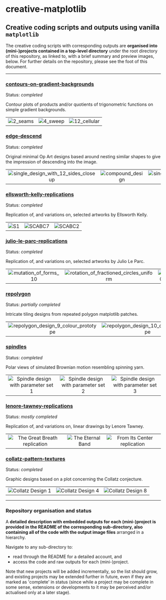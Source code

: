# creative-matplotlib

## Creative coding scripts and outputs using vanilla `matplotlib`

The creative coding scripts with corresponding outputs are **organised into
(mini-)projects contained in a top-level directory** under the root directory
of this repository, as linked to, with a brief summary and preview images,
below. For further details on the repository, please see the foot of this
document.

***


### [contours-on-gradient-backgrounds](contours-on-gradient-backgrounds)

Status: *completed*

Contour plots of products and/or quotients of trigonometric functions on
simple gradient backgrounds.

|     |     |     |
|:---:|:---:|:---:|
| ![2_seams](contours-on-gradient-backgrounds/designs/2_seams.png) | ![4_sweep](contours-on-gradient-backgrounds/designs/4_sweep.png) | ![12_cellular](contours-on-gradient-backgrounds/designs/12_cellular.png) |


### [edge-descend](edge-descend)

Status: *completed*

Original minimal Op Art designs based around nesting similar shapes to
give the impression of descending into the image.

|     |     |     |
|:---:|:---:|:---:|
| ![single_design_with_12_sides_closeup](edge-descend/img/with-random-edge-alignment-closeups/single_design_with_12_sides_closeup.png) | ![compound_design](edge-descend/img/with-random-edge-alignment/compound_design.png) | ![single_design_with_1_sides_closeup](edge-descend/img/variant-on-changing-centre-2-closeups/single_design_with_1_sides_closeup.png) |


### [ellsworth-kelly-replications](ellsworth-kelly-replications)

Status: *completed*

Replication of, and variations on, selected artworks by Ellsworth Kelly.

|     |     |     |
|:---:|:---:|:---:|
| ![S1](ellsworth-kelly-replications/img/S1.png) | ![SCABC7](ellsworth-kelly-replications/img/SCABC7.png) | ![SCABC2](ellsworth-kelly-replications/img/SCABC2.png) |


### [julio-le-parc-replications](julio-le-parc-replications)

Status: *completed*

Replication of, and variations on, selected artworks by Julio Le Parc.

|     |     |     |
|:---:|:---:|:---:|
| ![mutation_of_forms_10](julio-le-parc-replications/img/mutation_of_forms/variations_in_grid/mutation_of_forms_10.png) | ![rotation_of_fractioned_circles_uniform](julio-le-parc-replications/img/gif_conversions_of_mp4_animations/rotation_of_fractioned_circles_uniform.gif) | ![005](julio-le-parc-replications/img/rotation_in_red_and_black/variations_on_rotation_angles/005.png) |


### [repolygon](repolygon)

Status: *partially completed*

Intricate tiling designs from repeated polygon matplotlib patches.

|     |     |     |
|:---:|:---:|:---:|
| ![repolygon_design_9_colour_prototype](repolygon/designs/prototypes-for-colours/repolygon_design_9_colour_prototype.png) | ![repolygon_design_10_colour_prototype](repolygon/designs/prototypes-for-colours/repolygon_design_10_colour_prototype.png) | ![repolygon_design_11_colour_prototype](repolygon/designs/prototypes-for-colours/repolygon_design_11_colour_prototype.png) |


### [spindles](spindles)

Status: *completed*

Polar views of simulated Brownian motion resembling spinning yarn.

|     |     |     |
|:---:|:---:|:---:|
| ![Spindle design with parameter set 1](spindles/outputs/parameter_set_1/spindles-instance-in-terrain.png) | ![Spindle design with parameter set 2](spindles/outputs/parameter_set_2/spindles-instance-in-OrRd.png) | ![Spindle design with parameter set 3](spindles/outputs/parameter_set_3/spindles-instance-in-twilight.png) |


### [lenore-tawney-replications](lenore-tawney-replications)

Status: *mostly completed*

Replication of, and variations on, linear drawings by Lenore Tawney.

|     |     |     |
|:---:|:---:|:---:|
| ![The Great Breath replication](lenore-tawney-replications/img/replications/the_great_breath.png) | ![The Eternal Band](lenore-tawney-replications/img/replications/the_eternal_band.png) | ![From Its Center replication](lenore-tawney-replications/img/replications/from_its_center.png) |


### [collatz-pattern-textures](collatz-pattern-textures)

Status: *completed*

Graphic designs based on a plot concerning the Collatz conjecture.

|     |     |     |
|:---:|:---:|:---:|
| ![Collatz Design 1](collatz-pattern-textures/designs/collatz_design_1.png) | ![Collatz Design 4](collatz-pattern-textures/designs/collatz_design_4.png) | ![Collatz Design 8](collatz-pattern-textures/designs/collatz_design_8.png) |


***

### Repository organisation and status

A **detailed description with embedded outputs for each (mini-)project is
provided in the README of the corresponding sub-directory, also containing
all of the code with the output image files** arranged in a hierarchy.

Navigate to any sub-directory to:

* read through the README for a detailed account, and
* access the code and raw outputs for each (mini-)project.

Note that new projects
will be added incrementally, so the list should grow, and existing projects
may be extended further in future, even if they are marked as 'complete' in
status (since while  a project may be complete in some sense, extensions or
developments to it may be perceived and/or actualised only at a later stage).
